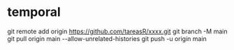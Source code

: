 # temporal

git remote add origin https://github.com/tareasR/xxxx.git
git branch -M main
git pull origin main --allow-unrelated-histories
git push -u origin main
